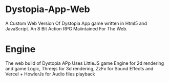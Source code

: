 # Dystopia-App-Web
A Custom Web Version Of Dystopia App game written in Html5 and JavaScript. An 8 Bit Action RPG Maiintained For The Web.


# Engine
The web build of Dystopia APp Uses LittleJS game Engine for 2d rendering and game Logic, Threejs for 3d rendering, ZzFx for Sound Effects and Vercel + HowlerJs for Audio files playback
